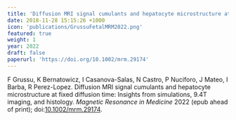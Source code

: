 ```yaml
---
title: 'Diffusion MRI signal cumulants and hepatocyte microstructure at fixed diffusion time: Insights from simulations, 9.4T imaging, and histology'
date: 2018-11-28 15:15:26 +1000
icon: 'publications/GrussuFetalMRM2022.png'
featured: true
weight: 1
year: 2022
draft: false
paperurl: 'https://doi.org/10.1002/mrm.29174'
---
```


F Grussu, K Bernatowicz, I Casanova-Salas, N Castro, P Nuciforo, J Mateo, I Barba, R Perez-Lopez. Diffusion MRI signal cumulants and hepatocyte microstructure at fixed diffusion time: Insights from simulations, 9.4T imaging, and histology. _Magnetic Resonance in Medicine_ 2022 (epub ahead of print); doi:[10.1002/mrm.29174](https://doi.org/10.1002/mrm.29174).


